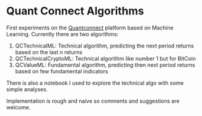 # Quant Connect Algorithms
First experiments on the [Quantconnect](https://www.quantconnect.com/) platform based on Machine Learning.
Currently there are two algorithms: 
1) QCTechnicalML: Technical algorithm, predicting the next period returns based on the last n returns
2) QCTechnicalCryptoML: Technical algorithm like number 1 but for BitCoin
3) QCValueML: Fundamental algorithm, predicting then next period returns based on few fundamental indicators

There is also a notebook I used to explore the technical algo with some simple analyses.

Implementation is rough and naive so comments and suggestions are welcome.